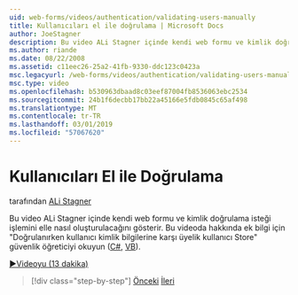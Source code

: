 ```yaml
---
uid: web-forms/videos/authentication/validating-users-manually
title: Kullanıcıları el ile doğrulama | Microsoft Docs
author: JoeStagner
description: Bu video ALi Stagner içinde kendi web formu ve kimlik doğrulama isteği işlemini elle nasıl oluşturulacağını gösterir. Bu VI hakkında ek bilgi için...
ms.author: riande
ms.date: 08/22/2008
ms.assetid: c11eec26-25a2-41fb-9330-ddc123c0423a
msc.legacyurl: /web-forms/videos/authentication/validating-users-manually
msc.type: video
ms.openlocfilehash: b530963dbaad8c03eef87004fb8536063ebc2534
ms.sourcegitcommit: 24b1f6decbb17bb22a45166e5fdb0845c65af498
ms.translationtype: MT
ms.contentlocale: tr-TR
ms.lasthandoff: 03/01/2019
ms.locfileid: "57067620"
---
```

<a name="validating-users-manually"></a>Kullanıcıları El ile Doğrulama
====================
tarafından [ALi Stagner](https://github.com/JoeStagner)

Bu video ALi Stagner içinde kendi web formu ve kimlik doğrulama isteği işlemini elle nasıl oluşturulacağını gösterir. Bu videoda hakkında ek bilgi için "Doğrulanırken kullanıcı kimlik bilgilerine karşı üyelik kullanıcı Store" güvenlik öğreticiyi okuyun ([C#](../../overview/older-versions-security/membership/validating-user-credentials-against-the-membership-user-store-cs.md), [VB](../../overview/older-versions-security/membership/validating-user-credentials-against-the-membership-user-store-vb.md)).

[&#9654;Videoyu (13 dakika)](https://channel9.msdn.com/Blogs/ASP-NET-Site-Videos/validating-users-manually)

> [!div class="step-by-step"]
> [Önceki](creating-user-accounts-programmatically.md)
> [İleri](validating-users-with-the-login-control.md)
